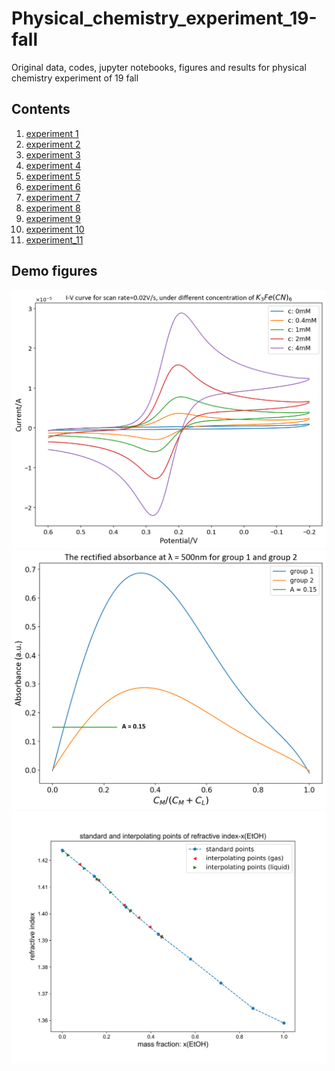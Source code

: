 # Physical_chemistry_experiment_19-fall
Original data, codes, jupyter notebooks, figures and results for physical chemistry experiment of 19 fall

## Contents
1. [experiment 1](experiment_1/figure_and_result.md)
2. [experiment 2](experiment_2/figures_and_results.pdf)
3. [experiment 3](experiment_3/figures_and_results.pdf)
4. [experiment 4](experiment_4/figures_and_results.pdf)
5. [experiment 5](experiment_5/figures_and_results.pdf)
6. [experiment 6]()
7. [experiment 7](experiment_7/figures.pdf)
8. [experiment 8](experiment_8/figures_and_results.pdf)
9. [experiment 9](experiment_9/figures_and_results.pdf)
10. [experiment 10](experiment_10/figures_and_results.pdf)
11. [experiment_11]()




## Demo figures
![demo1](experiment_7/figures/I-V_diff_c.png)
![demo2](experiment_5/figures/Rectified_A.png)
![demo3](experiment_3/figures/standard_and_interpolate.png)
